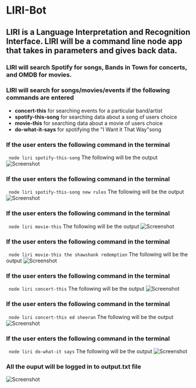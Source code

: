 # LIRI-Bot

## LIRI is a Language Interpretation and Recognition Interface. LIRI will be a command line node app that takes in parameters and gives back data.

### LIRI will search Spotify for songs, Bands in Town for concerts, and OMDB for movies.

### LIRI will search for songs/movies/events if the following commands are entered 
* **concert-this** for searching events for a particular band/artist
* **spotify-this-song** for searching data about a song of users choice
* **movie-this** for searching data about a movie of users choice
* **do-what-it-says** for spotifying the "I Want it That Way"song 

### If the user enters the following command in the terminal
```` node liri spotify-this-song````
    The following will be the output
![Screenshot](/images/spotify_nosong.png)

### If the user enters the following command in the terminal
```` node liri spotify-this-song new rules````
    The following will be the output
    ![Screenshot](/images/spotify_song.png)


### If the user enters the following command in the terminal
```` node liri movie-this````
    The following will be the output
    ![Screenshot](/images/movie_noname.png)

### If the user enters the following command in the terminal
```` node liri movie-this the shawshank redemption````
    The following will be the output
    ![Screenshot](/images/movie.png)

### If the user enters the following command in the terminal
```` node liri concert-this````
    The following will be the output
    ![Screenshot](/images/concert_noname.png)

### If the user enters the following command in the terminal
```` node liri concert-this ed sheeran````
    The following will be the output
    ![Screenshot](/images/concert_withname.png)

### If the user enters the following command in the terminal
```` node liri do-what-it says````
    The following will be the output
    ![Screenshot](/images/dowhatitsays.png)

### All the ouput will be logged in to output.txt file
![Screenshot](/images/output.txt.png)

